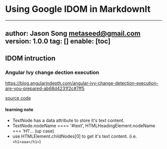 # Using Google IDOM in MarkdownIt
---
author: Jason Song <metaseed@gmail.com>
version: 1.0.0
tag: []
enable: [toc]
---
## IDOM intruction

### Angular Ivy change dection execution
https://blog.angularindepth.com/angular-ivy-change-detection-execution-are-you-prepared-ab68d4231f2c#7ff5

[source code](https://jsfiddle.net/yurzui/hqhq4khc)

#### learning note
* TextNode has a data attribute to store it's text content.
* TextNode.nodeName ==== '#text', HTMLHeadingElement.nodeName === 'H1'... (up case)
* use HTMLElement.childNodes[0] to get it's text content. (i.e. `<h1>aaa</h1>`)



